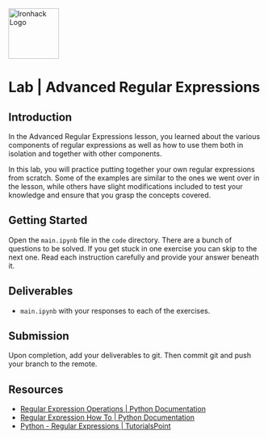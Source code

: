 <img src="https://bit.ly/2VnXWr2" alt="Ironhack Logo" width="100"/>

# Lab | Advanced Regular Expressions

## Introduction

In the Advanced Regular Expressions lesson, you learned about the various components of regular expressions as well as how to use them both in isolation and together with other components.

In this lab, you will practice putting together your own regular expressions from scratch. Some of the examples are similar to the ones we went over in the lesson, while others have slight modifications included to test your knowledge and ensure that you grasp the concepts covered.

## Getting Started

Open the `main.ipynb` file in the `code` directory. There are a bunch of questions to be solved. If you get stuck in one exercise you can skip to the next one. Read each instruction carefully and provide your answer beneath it.

## Deliverables

- `main.ipynb` with your responses to each of the exercises.

## Submission

Upon completion, add your deliverables to git. Then commit git and push your branch to the remote.

## Resources

- [Regular Expression Operations | Python Documentation](https://docs.python.org/3/library/re.html)
- [Regular Expression How To | Python Documentation](https://docs.python.org/3/howto/regex.html)
- [Python - Regular Expressions | TutorialsPoint](https://www.tutorialspoint.com/python/python_reg_expressions.htm)

